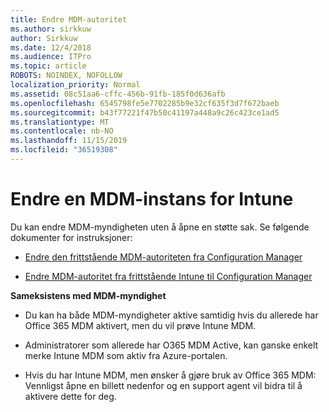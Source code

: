 ```yaml
---
title: Endre MDM-autoritet
ms.author: sirkkuw
author: Sirkkuw
ms.date: 12/4/2018
ms.audience: ITPro
ms.topic: article
ROBOTS: NOINDEX, NOFOLLOW
localization_priority: Normal
ms.assetid: 08c51aa6-cffc-456b-91fb-185f0d636afb
ms.openlocfilehash: 6545798fe5e7702285b9e32cf635f3d7f672baeb
ms.sourcegitcommit: b43f77221f47b50c41197a448a9c26c423ce1ad5
ms.translationtype: MT
ms.contentlocale: nb-NO
ms.lasthandoff: 11/15/2019
ms.locfileid: "36519308"
---
```

# <a name="change-intune-mdm-authority"></a>Endre en MDM-instans for Intune

Du kan endre MDM-myndigheten uten å åpne en støtte sak. Se følgende dokumenter for instruksjoner:
  
- [Endre den frittstående MDM-autoriteten fra Configuration Manager](https://docs.microsoft.com/sccm/mdm/deploy-use/migrate-change-mdm-authority)
    
- [Endre MDM-autoritet fra frittstående Intune til Configuration Manager](https://docs.microsoft.com/sccm/mdm/deploy-use/change-mdm-authority)
    
 **Sameksistens med MDM-myndighet**
  
- Du kan ha både MDM-myndigheter aktive samtidig hvis du allerede har Office 365 MDM aktivert, men du vil prøve Intune MDM.
    
- Administratorer som allerede har O365 MDM Active, kan ganske enkelt merke Intune MDM som aktiv fra Azure-portalen.
    
- Hvis du har Intune MDM, men ønsker å gjøre bruk av Office 365 MDM: Vennligst åpne en billett nedenfor og en support agent vil bidra til å aktivere dette for deg.
    


